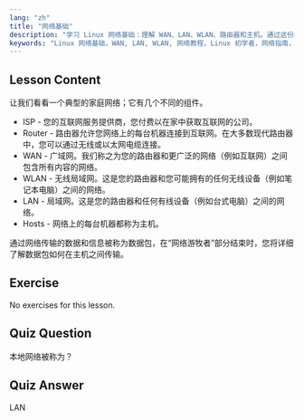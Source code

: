 ```yaml
---
lang: "zh"
title: "网络基础"
description: "学习 Linux 网络基础：理解 WAN、LAN、WLAN、路由器和主机。通过这份初学者指南开始您的网络之旅！"
keywords: "Linux 网络基础，WAN, LAN, WLAN, 网络教程，Linux 初学者，网络指南，Linux 概念"
---
```


## Lesson Content

让我们看看一个典型的家庭网络；它有几个不同的组件。

- ISP - 您的互联网服务提供商，您付费以在家中获取互联网的公司。
- Router - 路由器允许您网络上的每台机器连接到互联网。在大多数现代路由器中，您可以通过无线或以太网电缆连接。
- WAN - 广域网。我们称之为您的路由器和更广泛的网络（例如互联网）之间包含所有内容的网络。
- WLAN - 无线局域网。这是您的路由器和您可能拥有的任何无线设备（例如笔记本电脑）之间的网络。
- LAN - 局域网。这是您的路由器和任何有线设备（例如台式电脑）之间的网络。
- Hosts - 网络上的每台机器都称为主机。

通过网络传输的数据和信息被称为数据包，在“网络游牧者”部分结束时，您将详细了解数据包如何在主机之间传输。

## Exercise

No exercises for this lesson.

## Quiz Question

本地网络被称为？

## Quiz Answer

LAN
